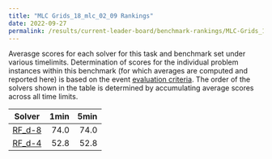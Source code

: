 ```yaml
---
title: "MLC Grids_18_mlc_02_09 Rankings"
date: 2022-09-27
permalink: /results/current-leader-board/benchmark-rankings/MLC-Grids_18_mlc_02_09-rankings
---
```



Averasge scores for each solver for this task and benchmark set under various timelimits.  Determination of scores for the individual problem instances within this benchmark (for which averages are computed and reported here) is based on the event [evaluation criteria](/uci-2022/_pages/root/results/evaluation-criteria.md).  The order of the solvers shown in the table is determined by accumulating average scores across all time limits.

|                  Solver                  | 1min | 5min |
| ---------------------------------------- | ---: | ---: |
| [RF_d-8](solver-scores/RF_d-8-scores.md) | 74.0 | 74.0 |
| [RF_d-4](solver-scores/RF_d-4-scores.md) | 52.8 | 52.8 |

